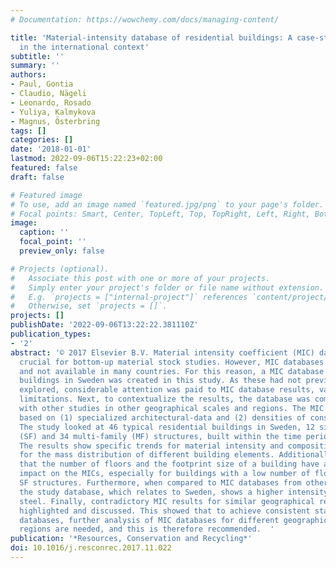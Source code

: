 ```yaml
---
# Documentation: https://wowchemy.com/docs/managing-content/

title: 'Material-intensity database of residential buildings: A case-study of Sweden
  in the international context'
subtitle: ''
summary: ''
authors:
- Paul, Gontia
- Claudio, Nägeli
- Leonardo, Rosado
- Yuliya, Kalmykova
- Magnus, Österbring
tags: []
categories: []
date: '2018-01-01'
lastmod: 2022-09-06T15:22:23+02:00
featured: false
draft: false

# Featured image
# To use, add an image named `featured.jpg/png` to your page's folder.
# Focal points: Smart, Center, TopLeft, Top, TopRight, Left, Right, BottomLeft, Bottom, BottomRight.
image:
  caption: ''
  focal_point: ''
  preview_only: false

# Projects (optional).
#   Associate this post with one or more of your projects.
#   Simply enter your project's folder or file name without extension.
#   E.g. `projects = ["internal-project"]` references `content/project/deep-learning/index.md`.
#   Otherwise, set `projects = []`.
projects: []
publishDate: '2022-09-06T13:22:22.381110Z'
publication_types:
- '2'
abstract: '© 2017 Elsevier B.V. Material intensity coefficient (MIC) databases are
  crucial for bottom-up material stock studies. However, MIC databases are site specific
  and not available in many countries. For this reason, a MIC database of residential
  buildings in Sweden was created in this study. As these had not previously been
  explored, considerable attention was paid to MIC database results, variables and
  limitations. Next, to contextualize the results, the database was compared and discussed
  with other studies in other geographical scales and regions. The MIC database is
  based on (1) specialized architectural-data and (2) densities of construction materials.
  The study looked at 46 typical residential buildings in Sweden, 12 single-family
  (SF) and 34 multi-family (MF) structures, built within the time period 1880ö2010.
  The results show specific trends for material intensity and composition, but also
  for the mass distribution of different building elements. Additionally, it was shown
  that the number of floors and the footprint size of a building have a considerable
  impact on the MICs, especially for buildings with a low number of floors, such as
  SF structures. Furthermore, when compared to MIC databases from other countries,
  the study database, which relates to Sweden, shows a higher intensity for wood and
  steel. Finally, contradictory MIC results for similar geographical regions were
  highlighted and discussed. This showed that to achieve consistent standardized MIC
  databases, further analysis of MIC databases for different geographical scales and
  regions are needed, and this is therefore recommended.  '
publication: '*Resources, Conservation and Recycling*'
doi: 10.1016/j.resconrec.2017.11.022
---
```

